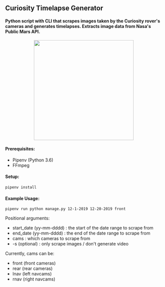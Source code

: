 ## Curiosity Timelapse Generator
#### Python script with CLI that scrapes images taken by the Curiosity rover's cameras and generates timelapses. Extracts image data from Nasa's Public Mars API.

<p align="center">
  <img src="sample.gif?raw=true" width="320px">
</p>

#### Prerequisites:
- Pipenv (Python 3.6)
- FFmpeg

#### Setup:
`
pipenv install
`
#### Example Usage:
`
pipenv run python manage.py 12-1-2019 12-20-2019 front
`

Positional arguments:
  - start_date (yy-mm-dddd) : the start of the date range to scrape from
  - end_date (yy-mm-dddd) : the end of the date range to scrape from
  - cams : which cameras to scrape from
  - -s (optional) : only scrape images / don't generate video

Currently, cams can be:
 - front (front cameras)
 - rear (rear cameras)
 - lnav (left navcams)
 - rnav (right navcams)
